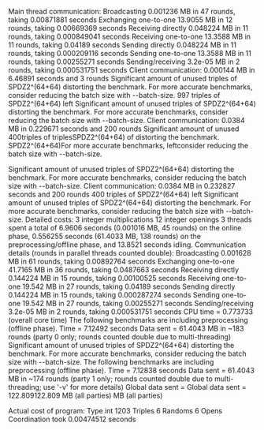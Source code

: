 Main thread communication:
Broadcasting 0.001236 MB in 47 rounds, taking 0.00871881 seconds
Exchanging one-to-one 13.9055 MB in 12 rounds, taking 0.00669369 seconds
Receiving directly 0.048224 MB in 11 rounds, taking 0.000849041 seconds
Receiving one-to-one 13.3588 MB in 11 rounds, taking 0.04189 seconds
Sending directly 0.048224 MB in 11 rounds, taking 0.000209116 seconds
Sending one-to-one 13.3588 MB in 11 rounds, taking 0.00255271 seconds
Sending/receiving 3.2e-05 MB in 2 rounds, taking 0.000531751 seconds
Client communication: 0.000144 MB in 6.46891 seconds and 3 rounds 
Significant amount of unused triples of SPDZ2^(64+64) distorting the benchmark. For more accurate benchmarks, consider reducing the batch size with --batch-size.
        997 triples of SPDZ2^(64+64) left
Significant amount of unused triples of SPDZ2^(64+64) distorting the benchmark. For more accurate benchmarks, consider reducing the batch size with --batch-size.
Client communication: 0.0384 MB in 0.229671 seconds and 200 rounds 
        Significant amount of unused 400triples  of triplesSPDZ2^(64+64) of  distorting the benchmark. SPDZ2^(64+64)For more accurate benchmarks,  leftconsider reducing the batch size with --batch-size.

Significant amount of unused triples of SPDZ2^(64+64) distorting the benchmark. For more accurate benchmarks, consider reducing the batch size with --batch-size.
Client communication: 0.0384 MB in 0.232827 seconds and 200 rounds 
        400 triples of SPDZ2^(64+64) left
Significant amount of unused triples of SPDZ2^(64+64) distorting the benchmark. For more accurate benchmarks, consider reducing the batch size with --batch-size.
Detailed costs:
             3 integer multiplications
            12 integer openings
3 threads spent a total of 6.9606 seconds (0.001016 MB, 45 rounds) on the online phase, 0.556255 seconds (61.4033 MB, 138 rounds) on the preprocessing/offline phase, and 13.8521 seconds idling.
Communication details (rounds in parallel threads counted double):
Broadcasting 0.001628 MB in 61 rounds, taking 0.00892764 seconds
Exchanging one-to-one 41.7165 MB in 36 rounds, taking 0.0487663 seconds
Receiving directly 0.144224 MB in 15 rounds, taking 0.00100525 seconds
Receiving one-to-one 19.542 MB in 27 rounds, taking 0.04189 seconds
Sending directly 0.144224 MB in 15 rounds, taking 0.000287274 seconds
Sending one-to-one 19.542 MB in 27 rounds, taking 0.00255271 seconds
Sending/receiving 3.2e-05 MB in 2 rounds, taking 0.000531751 seconds
CPU time = 0.773733 (overall core time)
The following benchmarks are including preprocessing (offline phase).
Time = 7.12492 seconds 
Data sent = 61.4043 MB in ~183 rounds (party 0 only; rounds counted double due to multi-threading)
Significant amount of unused triples of SPDZ2^(64+64) distorting the benchmark. For more accurate benchmarks, consider reducing the batch size with --batch-size.
The following benchmarks are including preprocessing (offline phase).
Time = 7.12838 seconds 
Data sent = 61.4043 MB in ~174 rounds (party 1 only; rounds counted double due to multi-threading; use '-v' for more details)
Global data sent = Global data sent = 122.809122.809 MB (all parties) MB (all parties)

Actual cost of program:
  Type int
          1203        Triples
             6        Randoms
             6          Opens
Coordination took 0.00474512 seconds